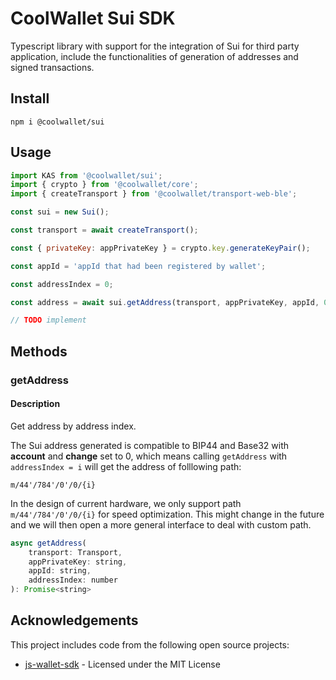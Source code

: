 # CoolWallet Sui SDK

Typescript library with support for the integration of Sui for third party application, include the functionalities of generation of addresses and signed transactions. 

## Install

```shell
npm i @coolwallet/sui
```

## Usage

```javascript
import KAS from '@coolwallet/sui';
import { crypto } from '@coolwallet/core';
import { createTransport } from '@coolwallet/transport-web-ble';

const sui = new Sui();

const transport = await createTransport();

const { privateKey: appPrivateKey } = crypto.key.generateKeyPair();

const appId = 'appId that had been registered by wallet';

const addressIndex = 0;

const address = await sui.getAddress(transport, appPrivateKey, appId, 0);

// TODO implement
```

## Methods

### getAddress

#### Description

Get address by address index.

The Sui address generated is compatible to BIP44 and Base32 with **account** and **change** set to 0, which means calling `getAddress` with `addressIndex = i` will get the address of folllowing path:

```none
m/44'/784'/0'/0/{i}
```

In the design of current hardware, we only support path `m/44'/784'/0'/0/{i}` for speed optimization. This might change in the future and we will then open a more general interface to deal with custom path.

```javascript
async getAddress(
    transport: Transport, 
    appPrivateKey: string, 
    appId: string, 
    addressIndex: number
): Promise<string> 
```

## Acknowledgements

This project includes code from the following open source projects:

- [js-wallet-sdk](https://github.com/okx/js-wallet-sdk) - Licensed under the MIT License